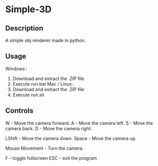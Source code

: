 # Simple-3D
## Description
A simple obj renderer made in python.

## Usage
Windows : 
  1. Download and extract the .ZIP file
  2. Execute run.bat
Mac / Linux :
  1. Download and extract the .ZIP file
  2. Execute run.sh

## Controls
W - Move the camera forward.
A - Move the camera left.
S - Move the camera back.
D - Move the camera right.

LShift - Move the camera down.
Space - Move the camera up.

Mouse Movement - Turn the camera.

F - toggle fullscreen
ESC - exit the program
